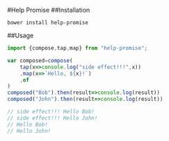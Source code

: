 #Help Promise
##Installation
```
bower install help-promise 
```
##Usage
```javascript 
import {compose,tap,map} from "help-promise";

var composed=compose(
    tap(x=>console.log("side effect!!!",x))
    ,map(x=>`Hello, ${x}!`)
    ,of
)
composed("Bob").then(result=>console.log(result)) 
composed("John").then(result=>console.log(result))

// side effect!!! Hello Bob! 
// side effect!!! Hello John!
// Hello Bob!  
// Hello John!
```


